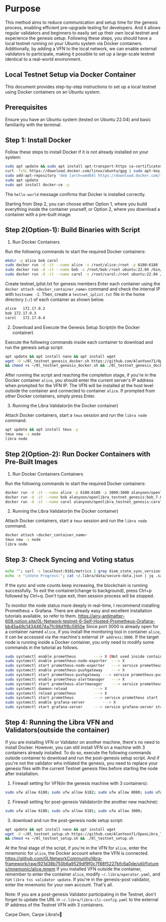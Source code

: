 # Purpose

This method aims to reduce communication and setup time for the genesis process, enabling efficient pre-upgrade testing for developers.
And it allows regular validators and beginners to easily set up their own local testnet and experience the genesis setup.
Following these steps, you should have a local testnet running on your Ubuntu system via Docker containers.
Additionally, by adding a VFN to the local network, we can enable external validators to participate,
making it possible to set up a large-scale testnet identical to a real-world environment.

## Local Testnet Setup via Docker Container

This document provides step-by-step instructions to set up a local testnet using Docker containers on an Ubuntu system.

## Prerequisites

Ensure you have an Ubuntu system (tested on Ubuntu 22.04) and basic familiarity with the terminal.

## Step 1: Install Docker

Follow these steps to install Docker if it is not already installed on your system:

```bash
sudo apt update && sudo apt install apt-transport-https ca-certificates curl software-properties-common -y
curl -fsSL https://download.docker.com/linux/ubuntu/gpg | sudo apt-key add -
sudo add-apt-repository "deb [arch=amd64] https://download.docker.com/linux/ubuntu $(lsb_release -cs) stable"
sudo apt update
sudo apt install docker-ce -y
```

The `hello-world` message confirms that Docker is installed correctly.

Starting from Step 2, you can choose either Option 1, where you build everything inside the container yourself,
or Option 2, where you download a container with a pre-built image.

## Step 2(Option-1): Build Binaries with Script

1. Run Docker Containers

Run the following commands to start the required Docker containers:

```bash
mkdir -p alice bob carol
sudo docker run -d -it --name alice -v /root/alice:/root -p 6180:6180 -p 3000:3000 ubuntu:22.04 /bin/bash
sudo docker run -d -it --name bob -v /root/bob:/root ubuntu:22.04 /bin/bash
sudo docker run -d -it --name carol -v /root/carol:/root ubuntu:22.04 /bin/bash
```

Create testnet_iplist.txt for genesis members
Enter each container using the `docker attach <docker_container_name>` command and check the internal IP with `hostname -I`.
Then, create a `testnet_iplist.txt` file in the home directory (`~/`) of each container as shown below.

```bash
alice	172.17.0.2
bob	172.17.0.3
carol	172.17.0.4
```

2. Download and Execute the Genesis Setup Script(in the Docker container)

Execute the following commands inside each container to download and run the genesis setup script:

```bash
apt update && apt install nano && apt install wget
wget -O ~/0l_testnet_genesis_docker.sh https://github.com/AlanYoon71/OpenLibra_Testnet/raw/main/0l_testnet_genesis_docker.sh \
&& chmod +x ~/0l_testnet_genesis_docker.sh && ./0l_testnet_genesis_docker.sh
```

After running the script and reaching the completion stage, if you're in the Docker container `alice`,
you should enter the current server's IP address when prompted for the VFN IP.
The VFN will be installed at the host level outside the container and connected to container `alice`.
If prompted from other Docker containers, simply press Enter.

3. Running the Libra Validator(in the Docker container)

Attach Docker containers, start a `tmux` session and run the `libra node` command.
	
```bash
apt update && apt install tmux -y
tmux new -s node
libra node
```

## Step 2(Option-2): Run Docker Containers with Pre-Built Images

1. Run Docker Containers Containers

Run the following commands to start the required Docker containers:

```bash
docker run -d -it --name alice -p 6180:6180 -p 3000:3000 alanyoon/openlibra_testnet_genesis:alice_7.0.2
docker run -d -it --name bob alanyoon/openlibra_testnet_genesis:bob_7.0.2
docker run -d -it --name carol alanyoon/openlibra_testnet_genesis:carol_7.0.2
```

2. Running the Libra Validator(in the Docker container)

Attach Docker containers, start a `tmux` session and run the `libra node` command.
	
```bash
docker attach <docker_container_name>
tmux new -s node
libra node
```

## Step 3: Check Syncing and Voting status

```bash
echo ""; curl -s localhost:9101/metrics | grep diem_state_sync_version{; \
echo -e "\nVote Progress:"; cat ~/.libra/data/secure-data.json | jq .safety_data.value.last_voted_round
```

If the sync and vote counts keep increasing, the blockchain is running successfully.
To exit the container(change to background), press Ctrl+p followed by Ctrl+q.
Don't type exit, then session process will be stopped.


To monitor the node status more deeply in real-time, I recommend installing Prometheus + Grafana.
There are already easy and excellent installation tutorials available, so refer to them.
https://airy-antimatter-608.notion.site/0L-Network-testnet-6-Self-Hosted-Prometheus-Grafana-bb45a49c14344674a7fc98d1f8c5950e
Since port 3000 is already open for a container named `alice`, if you install the monitoring tool in container `alice`,
it can be accessed via the machine's external `IP address:3000`. If the target node is running inside a Docker container, 
you only need to modify some commands in the tutorial as follows.

```bash
sudo systemctl enable prometheus		---> X (Not used inside containers)
sudo systemctl enable prometheus-node-exporter	---> X
sudo systemctl start prometheus-node-exporter	---> service prometheus-node-exporter start
sudo systemctl enable prometheus-pushgateway	---> X
sudo systemctl start prometheus-pushgateway	---> service prometheus-pushgateway start
sudo systemctl enable prometheus-alertmanager	---> X
sudo systemctl start prometheus-alertmanager	---> service prometheus-alertmanager start
sudo systemctl daemon-reload			---> X
sudo systemctl reload prometheus		---> X
sudo systemctl start prometheus			---> service prometheus start
sudo systemctl enable grafana-server		---> X
sudo systemctl start grafana-server		---> service grafana-server start
```

## Step 4: Running the Libra VFN and Validators(outside the container)

If you are installing VFN or Validator on another machine, there's no need to install Docker. 
However, you can still install VFN on a machine with 3 containers already installed. 
To do so, execute the following commands outside container to download and run the post-genesis setup script.
And if you're not the validator who initiated the genesis, you need to replace your genesis files
with the current Testnet genesis files before starting the node after installation.

1. Firewall setting for VFN(in the genesis machine with 3 containers):

```bash
sudo ufw allow 6180; sudo ufw allow 6182; sudo ufw allow 8080; sudo ufw allow 3000; 
```
	
2. Firewall setting for post-genesis Validator(in the another new machine):

```bash
sudo ufw allow 6180; sudo ufw allow 6181; sudo ufw allow 3000; 
```
	
3. download and run the post-genesis node setup script:

```bash
apt update && apt install nano && apt install wget
wget -O ~/0l_testnet_setup.sh https://github.com/AlanYoon71/OpenLibra_Testnet/raw/main/0l_testnet_setup.sh \
&& chmod +x ~/0l_testnet_setup.sh && ./0l_testnet_setup.sh
```

At the final stage of the script, if you're in the VFN for `alice`, enter the mnemonic for `alice`,
the Docker account where the VFN is connected.
https://github.com/0LNetworkCommunity/libra-framework/raw/921d38b750b6a9529df9f0c7f88f5227bfc6a0de/util/fixtures/mnemonic/alice.mnem
If you installed VFN outside the container, remember to enter the container `alice`,
modify `~/.libra/operator.yaml`, and run `libra txs validator update`.
If you're in the genesis-post validator, enter the mnemonic for your own account. That's all.
   
Note: 
If you are a post-genesis Validator participating in the Testnet,
don't forget to update the URL in `~/.libra/libra-cli-config.yaml` to the external IP address of the Testnet VFN with 3 containers.

Carpe Diem, Carpe Libra!✊🔆

